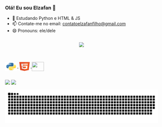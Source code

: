 ### Olá! Eu sou Elzafan 👋

- 🌱 Estudando Python e HTML & JS
- 📫 Contate-me no email: contatoelzafanfilho@gmail.com
- 😄 Pronouns: ele/dele

##

<div align="center">
  <a href="https://github.com/Elzafan06">
  <img height="180em" src="https://github-readme-stats.vercel.app/api?username=Elzafan06&show_icons=true&theme=dark&include_all_commits=true&count_private=true"/>
</div>

##
  
<div style="display: inline_block"><br>
  <img align="center" alt="Rafa-Python" height="30" width="40" src="https://raw.githubusercontent.com/devicons/devicon/master/icons/python/python-original.svg">
  <img align="center" alt="Rafa-HTML" height="30" width="40" src="https://raw.githubusercontent.com/devicons/devicon/master/icons/html5/html5-original.svg">
  <img align="center" height="30" width="40" src="https://cdn.jsdelivr.net/gh/devicons/devicon/icons/javascript/javascript-original.svg" />
  </div>
  
##
  
<div> 
   <a href="https://www.instagram.com/elzafan_filho/" target="_blank"><img src="https://img.shields.io/badge/-Instagram-%23E4405F?style=for-the-badge&logo=instagram&logoColor=white" target="_blank"></a>
  <a href = "mailto:contatoelzafanfilho@gmail.com"><img src="https://img.shields.io/badge/-Gmail-%23333?style=for-the-badge&logo=gmail&logoColor=white" target="_blank"></a>

   ![Snake animation](https://github.com/Elzafan06/Elzafan06/blob/output/github-contribution-grid-snake.svg)
  
  </div>
  
  ##
